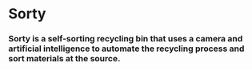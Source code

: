 # Sorty
### Sorty is a self-sorting recycling bin that uses a camera and artificial intelligence to automate the recycling process and sort materials at the source.
